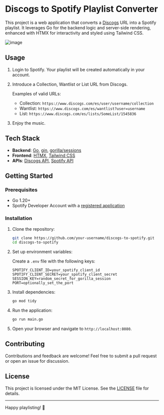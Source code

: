 # Discogs to Spotify Playlist Converter

This project is a web application that converts a [Discogs](https://www.discogs.com/) URL into a Spotify playlist. It leverages Go for the backend logic and server-side rendering, enhanced with HTMX for interactivity and styled using Tailwind CSS.

![image](https://github.com/user-attachments/assets/b0f843b2-f2f7-4745-9a5e-80f40b737e42)


## Usage

1. Login to Spotify. Your playlist will be created automatically in your account.
2. Introduce a Collection, Wantlist or List URL from Discogs.
   
    Examples of valid URLs:
   - Collection: `https://www.discogs.com/es/user/username/collection`  
   - Wantlist: `https://www.discogs.com/es/wantlist?user=username`  
   - List: `https://www.discogs.com/es/lists/SomeList/1545836`
3. Enjoy the music.

## Tech Stack

- **Backend**: [Go](https://go.dev/), [gin](https://github.com/gin-gonic/gin), [gorilla/sessions](https://github.com/gorilla/sessions)
- **Frontend**: [HTMX](https://htmx.org/), [Tailwind CSS](https://tailwindcss.com/)
- **APIs**: [Discogs API](https://www.discogs.com/developers/), [Spotify API](https://developer.spotify.com/documentation/web-api)

## Getting Started

### Prerequisites

- Go 1.20+
- Spotify Developer Account with a [registered application](https://developer.spotify.com/documentation/web-api/concepts/apps)

### Installation

1. Clone the repository:

   ```bash
   git clone https://github.com/your-username/discogs-to-spotify.git
   cd discogs-to-spotify
   ```

2. Set up environment variables:

   Create a `.env` file with the following keys:

   ```env
   SPOTIFY_CLIENT_ID=your_spotify_client_id
   SPOTIFY_CLIENT_SECRET=your_spotify_client_secret
   SESSION_KEY=random_secret_for_gorilla_session
   PORT=optionally_set_the_port
   ```

3. Install dependencies:

   ```bash
   go mod tidy
   ```

4. Run the application:

   ```bash
   go run main.go
   ```

5. Open your browser and navigate to `http://localhost:8080`.


## Contributing

Contributions and feedback are welcome! Feel free to submit a pull request or open an issue for discussion.

## License

This project is licensed under the MIT License. See the [LICENSE](LICENSE) file for details.

---

Happy playlisting! 🎵

